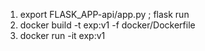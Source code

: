 1. export FLASK_APP-api/app.py ; flask run
2. docker build -t exp:v1 -f docker/Dockerfile 
 3. docker run -it exp:v1

